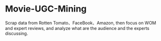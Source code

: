 # Movie-UGC-Mining
Scrap data from Rotten Tomato、FaceBook、Amazon, then focus on  WOM and expert reviews, and analyze what are the audience and the experts discussing.
